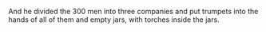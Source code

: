 And he divided the 300 men into three companies and put trumpets into the hands of all of them and empty jars, with torches inside the jars.

